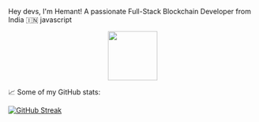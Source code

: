 Hey devs, I'm Hemant! A passionate Full-Stack Blockchain Developer from India 🇮🇳
javascript
<html>
<div id="header" align="center">
  <img src="https://media.giphy.com/media/M9gbBd9nbDrOTu1Mqx/giphy.gif" width="100"/>
</div></html>

📈 Some of my GitHub stats:

[![GitHub Streak](https://github-readme-streak-stats.herokuapp.com?user=hemant933)](https://git.io/streak-stats)


 
